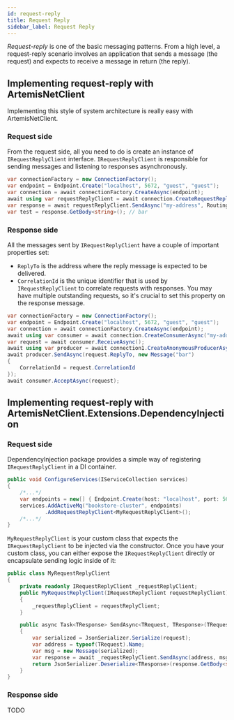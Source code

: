 ```yaml
---
id: request-reply
title: Request Reply
sidebar_label: Request Reply
---
```


*Request-reply* is one of the basic messaging patterns. From a high level, a request-reply scenario involves an application that sends a message (the request) and expects to receive a message in return (the reply).

## Implementing request-reply with ArtemisNetClient

Implementing this style of system architecture is really easy with ArtemisNetClient. 

### Request side

From the request side, all you need to do is create an instance of `IRequestReplyClient` interface. `IRequestReplyClient` is responsible for sending messages and listening to responses asynchronously.

```csharp
var connectionFactory = new ConnectionFactory();
var endpoint = Endpoint.Create("localhost", 5672, "guest", "guest");
var connection = await connectionFactory.CreateAsync(endpoint);
await using var requestReplyClient = await connection.CreateRequestReplyClientAsync();
var response = await requestReplyClient.SendAsync("my-address", RoutingType.Anycast, new Message("foo"), default);
var test = response.GetBody<string>(); // bar
```

### Response side

All the messages sent by `IRequestReplyClient` have a couple of important properties set:

- `ReplyTo` is the address where the reply message is expected to be delivered.
- `CorrelationId` is the unique identifier that is used by `IRequestReplyClient` to correlate requests with responses. You may have multiple outstanding requests, so it's crucial to set this property on the response message. 

```csharp
var connectionFactory = new ConnectionFactory();
var endpoint = Endpoint.Create("localhost", 5672, "guest", "guest");
var connection = await connectionFactory.CreateAsync(endpoint);
await using var consumer = await connection.CreateConsumerAsync("my-address", RoutingType.Anycast);
var request = await consumer.ReceiveAsync();
await using var producer = await connection1.CreateAnonymousProducerAsync();
await producer.SendAsync(request.ReplyTo, new Message("bar")
{
    CorrelationId = request.CorrelationId
});
await consumer.AcceptAsync(request);
```

##  Implementing request-reply with ArtemisNetClient.Extensions.DependencyInjection

### Request side

DependencyInjection package provides a simple way of registering `IRequestReplyClient` in a DI container. 

```csharp
public void ConfigureServices(IServiceCollection services)
{
    /*...*/ 
    var endpoints = new[] { Endpoint.Create(host: "localhost", port: 5672, "guest", "guest") };
    services.AddActiveMq("bookstore-cluster", endpoints)
            .AddRequestReplyClient<MyRequestReplyClient>();
    /*...*/
}
```

`MyRequestReplyClient` is your custom class that expects the `IRequestReplyClient` to be injected via the constructor. Once you have your custom class, you can either expose the `IRequestReplyClient` directly or encapsulate sending logic inside of it:

```csharp
public class MyRequestReplyClient
{
    private readonly IRequestReplyClient _requestReplyClient;
    public MyRequestReplyClient(IRequestReplyClient requestReplyClient)
    {
        _requestReplyClient = requestReplyClient;
    }

    public async Task<TResponse> SendAsync<TRequest, TResponse>(TRequest request, CancellationToken cancellationToken)
    {
        var serialized = JsonSerializer.Serialize(request);
        var address = typeof(TRequest).Name;
        var msg = new Message(serialized);
        var response = await _requestReplyClient.SendAsync(address, msg, cancellationToken);
        return JsonSerializer.Deserialize<TResponse>(response.GetBody<string>());
    }
}
```

### Response side

TODO